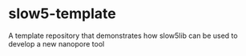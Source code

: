 # slow5-template
A template repository that demonstrates how slow5lib can be used to develop a new nanopore tool
